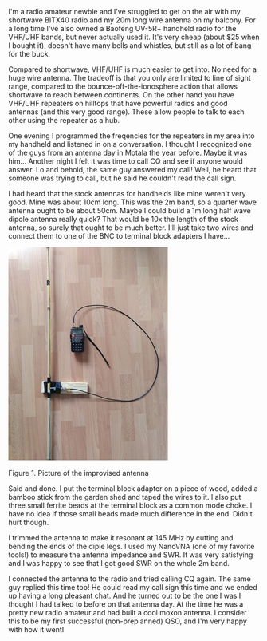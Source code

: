 I'm a radio amateur newbie and I've struggled to get on the air with my
shortwave BITX40 radio and my 20m long wire antenna on my balcony. For a long
time I've also owned a Baofeng UV-5R+ handheld radio for the VHF/UHF bands, but
never actually used it. It's very cheap (about $25 when I bought it), doesn't
have many bells and whistles, but still as a lot of bang for the buck.

Compared to shortwave, VHF/UHF is much easier to get into. No need for a huge
wire antenna. The tradeoff is that you only are limited to line of sight range,
compared to the bounce-off-the-ionosphere action that allows shortwave to reach
between continents. On the other hand you have VHF/UHF repeaters on hilltops
that have powerful radios and good antennas (and this very good range). These
allow people to talk to each other using the repeater as a hub.

One evening I programmed the freqencies for the repeaters in my area into my
handheld and listened in on a conversation. I thought I recognized one of the
guys from an antenna day in Motala the year before. Maybe it was him... Another
night I felt it was time to call CQ and see if anyone would answer. Lo and
behold, the same guy answered my call! Well, he heard that someone was trying to
call, but he said he couldn't read the call sign.

I had heard that the stock antennas for handhelds like mine weren't very good.
Mine was about 10cm long. This was the 2m band, so a quarter wave antenna ought
to be about 50cm. Maybe I could build a 1m long half wave dipole antenna really
quick? That would be 10x the length of the stock antenna, so surely that ought
to be much better. I'll just take two wires and connect them to one of the BNC
to terminal block adapters I have...

<div class="figure">
  <p><a href="files/improvised_antenna.jpg"><img src="files/improvised_antenna_thumbnail.jpg"></a></p>
  <p>Figure 1. Picture of the improvised antenna</p>
</div>

Said and done. I put the terminal block adapter on a piece of wood, added a
bamboo stick from the garden shed and taped the wires to it. I also put three
small ferrite beads at the terminal block as a common mode choke. I have no idea
if those small beads made much difference in the end. Didn't hurt though.

I trimmed the antenna to make it resonant at 145 MHz by cutting and bending the
ends of the diple legs. I used my NanoVNA (one of my favorite tools!) to measure
the antenna impedance and SWR. It was very satisfying and I was happy to see
that I got good SWR on the whole 2m band.

I connected the antenna to the radio and tried calling CQ again. The same guy
replied this time too! He could read my call sign this time and we ended up
having a long pleasant chat. And he turned out to be the one I was I thought I
had talked to before on that antenna day. At the time he was a pretty new radio
amateur and had built a cool moxon antenna. I consider this to be my first
successful (non-preplanned) QSO, and I'm very happy with how it went!
